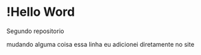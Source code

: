 # !Hello Word
 Segundo   repositorio

 mudando alguma coisa
 essa linha eu adicionei diretamente  no site
